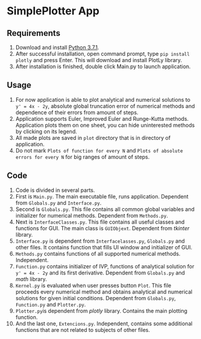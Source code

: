 # SimplePlotter App
## Requirements
1. Download and install [Python 3.7.1](https://www.python.org/downloads/).
2. After successful installation, open command prompt, type ```pip install plotly``` and press Enter. This will download and install PlotLy library.<br>
3. After installation is finished, double click Main.py to launch application.
## Usage
1. For now application is able to plot analytical and numerical solutions to ```y' = 4x - 2y```, absolute global truncation error of numerical methods and dependence of their errors from amount of steps.<br>
2. Application supports Euler, Improved Euler and Runge-Kutta methods. Application plots them on one sheet, you can hide uninterested methods by clicking on its legend.
3. All made plots are saved in ```plot``` directory that is in directory of application.
4. Do not mark ```Plots of function for every N``` and ```Plots of absolute errors for every N``` for big ranges of amount of steps.
## Code
1. Code is divided in several parts.
2. First is ```Main.py```. The main executable file, runs application. Dependent from ```Globals.py``` and ```Interface.py```.
3. Second is ```Globals.py```. This file contains all common global variables and initializer for numerical methods. Dependent from ```Methods.py```.
4. Next is ```InterfaceClasses.py```. This file contains all useful classes and functions for GUI. The main class is ```GUIObjext```. Dependent from *tkinter* library.
5. ```Interface.py``` is dependent from ```Interfacelasses.py```, ```Globals.py``` and other files. It contains function that fills UI window and initializer of GUI.
6. ```Methods.py``` contains functions of all supported numerical methods. Independent.
7. ```Function.py``` contains initializer of IVP, functions of analytical solution for ```y' = 4x - 2y``` and its first derivative. Dependent from ```Globals.py``` and *math* library.
8. ```Kernel.py``` is evaluated when user presses button ```Plot```. This file proceeds every numerical method and obtains analytical and numerical solutions for given initial conditions. Dependent from ```Globals.py```, ```Function.py``` and ```Plotter.py```.
9. ```Plotter.py```is dependent from *plotly* library. Contains the main plotting function.
10. And the last one, ```Extencions.py```. Independent, contains some additional functions that are not related to subjects of other files.
